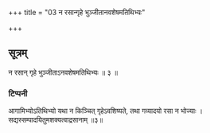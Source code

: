 +++
title = "03 न रसान्गृहे भुञ्जीतानवशेषमतिथिभ्यः"

+++
## सूत्रम्
न रसान् गृहे भुञ्जीताऽनवशेषमतिथिभ्यः ॥ ३ ॥  
### टिप्पनी
आगामिभ्योऽतिथिभ्यो यथा न किञ्चित् गृहेऽवशिष्यते, तथा गव्यादयो रसा न भोज्याः । सद्यस्सम्पादयितुमशक्यत्वाद्रसानाम् ॥३॥  
